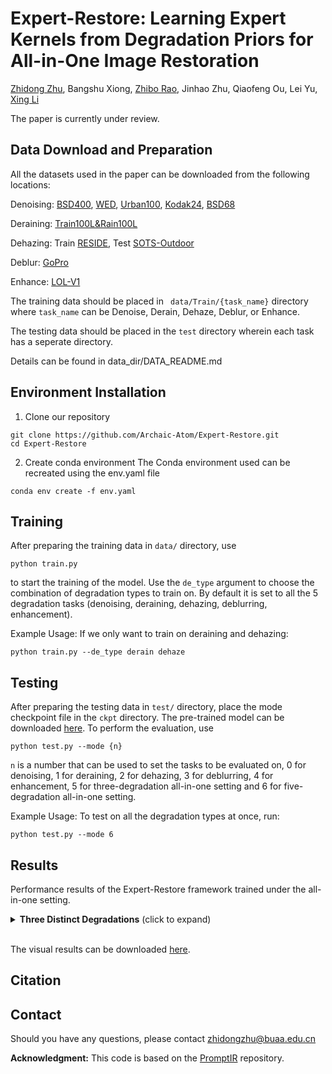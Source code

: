 # Expert-Restore: Learning Expert Kernels from Degradation Priors for All-in-One Image Restoration

[Zhidong Zhu](https://scholar.google.com/citations?user=gMoJbSsAAAAJ&hl=zh-CN), Bangshu Xiong, [Zhibo Rao](https://scholar.google.com/citations?user=36YvjLAAAAAJ&hl=zh-CN), Jinhao Zhu, Qiaofeng Ou, Lei Yu, [Xing Li](https://scholar.google.com/citations?user=8IcXm6AAAAAJ&hl=zh-CN)

The paper is currently under review.

## Data Download and Preparation

All the datasets used in the paper can be downloaded from the following locations:

Denoising: [BSD400](https://drive.google.com/file/d/1idKFDkAHJGAFDn1OyXZxsTbOSBx9GS8N/view?usp=sharing), [WED](https://drive.google.com/file/d/1e62XGdi5c6IbvkZ70LFq0KLRhFvih7US/view?usp=sharing), [Urban100](https://drive.google.com/drive/folders/1B3DJGQKB6eNdwuQIhdskA64qUuVKLZ9u), [Kodak24](https://r0k.us/graphics/kodak/), [BSD68](https://github.com/clausmichele/CBSD68-dataset/tree/master/CBSD68/original)

Deraining: [Train100L&Rain100L](https://drive.google.com/drive/folders/1-_Tw-LHJF4vh8fpogKgZx1EQ9MhsJI_f?usp=sharing)

Dehazing: Train [RESIDE](https://sites.google.com/view/reside-dehaze-datasets/reside-%CE%B2), Test [SOTS-Outdoor](https://sites.google.com/view/reside-dehaze-datasets/reside-v0)

Deblur: [GoPro](https://drive.google.com/file/d/1y_wQ5G5B65HS_mdIjxKYTcnRys_AGh5v/view?usp=sharing)

Enhance: [LOL-V1](https://daooshee.github.io/BMVC2018website/)

The training data should be placed in ``` data/Train/{task_name}``` directory where ```task_name``` can be Denoise, Derain, Dehaze, Deblur, or Enhance.

The testing data should be placed in the ```test``` directory wherein each task has a seperate directory. 

Details can be found in data_dir/DATA_README.md

## Environment Installation

1. Clone our repository
```
git clone https://github.com/Archaic-Atom/Expert-Restore.git
cd Expert-Restore
```

2. Create conda environment
The Conda environment used can be recreated using the env.yaml file
```
conda env create -f env.yaml
```

## Training

After preparing the training data in ```data/``` directory, use 
```
python train.py
```
to start the training of the model. Use the ```de_type``` argument to choose the combination of degradation types to train on. By default it is set to all the 5 degradation tasks (denoising, deraining, dehazing, deblurring, enhancement).

Example Usage: If we only want to train on deraining and dehazing:
```
python train.py --de_type derain dehaze
```

## Testing

After preparing the testing data in ```test/``` directory, place the mode checkpoint file in the ```ckpt``` directory. The pre-trained model can be downloaded [here](https://drive.google.com/drive/folders/1_XX1kFSsnV6u9BfjysgR05cLKUiNKTyF). To perform the evaluation, use
```
python test.py --mode {n}
```
```n``` is a number that can be used to set the tasks to be evaluated on, 0 for denoising, 1 for deraining, 2 for dehazing, 3 for deblurring, 4 for enhancement, 5 for three-degradation all-in-one setting and 6 for five-degradation all-in-one setting.

Example Usage: To test on all the degradation types at once, run:

```
python test.py --mode 6
```

## Results
Performance results of the Expert-Restore framework trained under the all-in-one setting.

<details>
<summary><strong>Three Distinct Degradations</strong> (click to expand) </summary>

<img src = "figs/three_degradation.jpg"> 
</details><br>

The visual results can be downloaded [here](https://drive.google.com/drive/folders/1OsaDzqrbED2SmZx_cr54xiByI_6sM0B).

## Citation

## Contact
Should you have any questions, please contact zhidongzhu@buaa.edu.cn

**Acknowledgment:** This code is based on the [PromptIR](https://github.com/va1shn9v/PromptIR) repository.
